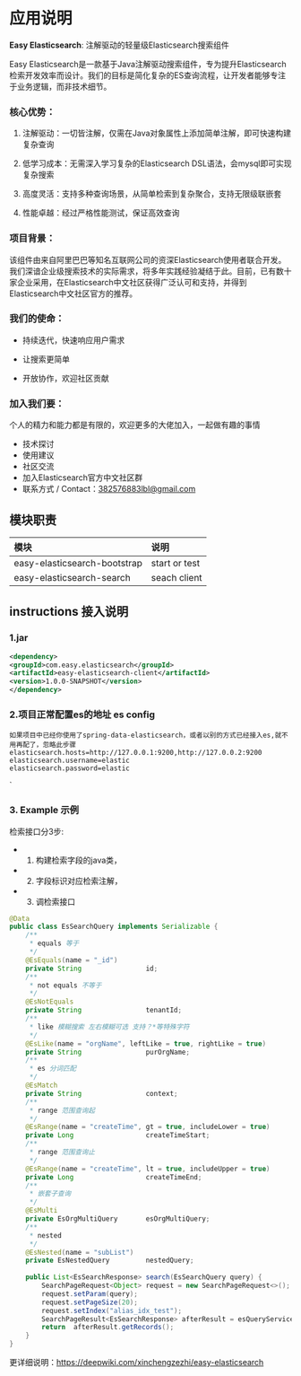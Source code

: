 # 应用说明
**Easy Elasticsearch**: 注解驱动的轻量级Elasticsearch搜索组件

Easy Elasticsearch是一款基于Java注解驱动搜索组件，专为提升Elasticsearch检索开发效率而设计。我们的目标是简化复杂的ES查询流程，让开发者能够专注于业务逻辑，而非技术细节。

### 核心优势：
1. 注解驱动：一切皆注解，仅需在Java对象属性上添加简单注解，即可快速构建复杂查询

2. 低学习成本：无需深入学习复杂的Elasticsearch DSL语法，会mysql即可实现复杂搜索

3. 高度灵活：支持多种查询场景，从简单检索到复杂聚合，支持无限级联嵌套

4. 性能卓越：经过严格性能测试，保证高效查询

### 项目背景：
该组件由来自阿里巴巴等知名互联网公司的资深Elasticsearch使用者联合开发。我们深谙企业级搜索技术的实际需求，将多年实践经验凝结于此。目前，已有数十家企业采用，在Elasticsearch中文社区获得广泛认可和支持，并得到Elasticsearch中文社区官方的推荐。

### 我们的使命：
- 持续迭代，快速响应用户需求 

- 让搜索更简单 

- 开放协作，欢迎社区贡献 
 

### 加入我们要：
个人的精力和能力都是有限的，欢迎更多的大佬加入，一起做有趣的事情
- 技术探讨
- 使用建议 
- 社区交流
- 加入Elasticsearch官方中文社区群
- 联系方式 / Contact：382576883lbl@gmail.com

## 模块职责

| 模块                              | 说明    |
|:--------------------------------|:------|
| easy-elasticsearch-bootstrap    | start or test  |
| easy-elasticsearch-search       | seach client |

## instructions 接入说明
### 1.jar
```xml
<dependency>
<groupId>com.easy.elasticsearch</groupId>
<artifactId>easy-elasticsearch-client</artifactId>
<version>1.0.0-SNAPSHOT</version>
</dependency>
```
### 2.项目正常配置es的地址 es config
```properties
如果项目中已经你使用了spring-data-elasticsearch，或者以别的方式已经接入es,就不用再配了，忽略此步骤
elasticsearch.hosts=http://127.0.0.1:9200,http://127.0.0.2:9200
elasticsearch.username=elastic
elasticsearch.password=elastic
```

`
### 3. Example 示例
检索接口分3步:
- 1. 构建检索字段的java类，
- 2. 字段标识对应检索注解，
- 3. 调检索接口
```java
@Data
public class EsSearchQuery implements Serializable {
    /**
     * equals 等于
     */
    @EsEquals(name = "_id")
    private String                id;
    /**
     * not equals 不等于
     */
    @EsNotEquals
    private String                tenantId;
    /**
     * like 模糊搜索 左右模糊可选 支持？*等特殊字符
     */
    @EsLike(name = "orgName", leftLike = true, rightLike = true)
    private String                purOrgName;
    /**
     * es 分词匹配
     */
    @EsMatch
    private String                context;
    /**
     * range 范围查询起
     */
    @EsRange(name = "createTime", gt = true, includeLower = true)
    private Long                  createTimeStart;
    /**
     * range 范围查询止
     */
    @EsRange(name = "createTime", lt = true, includeUpper = true)
    private Long                  createTimeEnd;
    /**
     * 嵌套子查询
     */
    @EsMulti
    private EsOrgMultiQuery       esOrgMultiQuery;
    /**
     * nested 
     */
    @EsNested(name = "subList")
    private EsNestedQuery         nestedQuery;
    
    public List<EsSearchResponse> search(EsSearchQuery query) {
        SearchPageRequest<Object> request = new SearchPageRequest<>();
        request.setParam(query);
        request.setPageSize(20);
        request.setIndex("alias_idx_test");
        SearchPageResult<EsSearchResponse> afterResult = esQueryService.search(request, Map.class);
        return  afterResult.getRecords();
    }
}
```
更详细说明：https://deepwiki.com/xinchengzezhi/easy-elasticsearch
